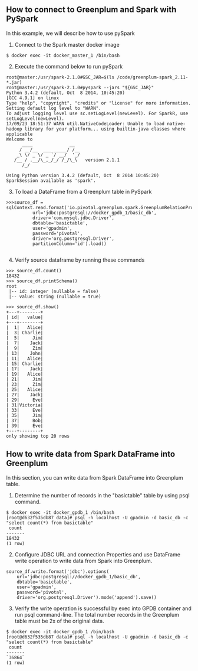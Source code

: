 
##  How to connect to Greenplum and Spark with PySpark
In this example, we will describe how to use pySpark

1. Connect to the Spark master docker image
```
$ docker exec -it docker_master_1 /bin/bash
```
2. Execute the command below to run pySpark
```
root@master:/usr/spark-2.1.0#GSC_JAR=$(ls /code/greenplum-spark_2.11-*.jar)
root@master:/usr/spark-2.1.0#pyspark --jars "${GSC_JAR}"
Python 3.4.2 (default, Oct  8 2014, 10:45:20)
[GCC 4.9.1] on linux
Type "help", "copyright", "credits" or "license" for more information.
Setting default log level to "WARN".
To adjust logging level use sc.setLogLevel(newLevel). For SparkR, use setLogLevel(newLevel).
17/09/23 18:51:37 WARN util.NativeCodeLoader: Unable to load native-hadoop library for your platform... using builtin-java classes where applicable
Welcome to
      ____              __
     / __/__  ___ _____/ /__
    _\ \/ _ \/ _ `/ __/  '_/
   /__ / .__/\_,_/_/ /_/\_\   version 2.1.1
      /_/

Using Python version 3.4.2 (default, Oct  8 2014 10:45:20)
SparkSession available as 'spark'.
```

3. To load a DataFrame from a Greenplum table in PySpark

```
>>>source_df = sqlContext.read.format('io.pivotal.greenplum.spark.GreenplumRelationProvider').options(
          url='jdbc:postgresql://docker_gpdb_1/basic_db',
          driver='com.mysql.jdbc.Driver',
          dbtable='basictable',
          user='gpadmin',
          password='pivotal',
          driver='org.postgresql.Driver',
          partitionColumn='id').load()


```
4. Verify source dataframe by running these commands
```
>>> source_df.count()
18432
>>> source_df.printSchema()
root
 |-- id: integer (nullable = false)
 |-- value: string (nullable = true)

>>> source_df.show()
+---+--------+
| id|   value|
+---+--------+
|  1|   Alice|
|  3| Charlie|
|  5|     Jim|
|  7|    Jack|
|  9|     Zim|
| 13|    John|
| 11|   Alice|
| 15| Charlie|
| 17|    Jack|
| 19|   Alice|
| 21|     Jim|
| 23|     Zim|
| 25|   Alice|
| 27|    Jack|
| 29|     Eve|
| 31|Victoria|
| 33|     Eve|
| 35|     Jim|
| 37|     Bob|
| 39|     Eve|
+---+--------+
only showing top 20 rows
```

## How to write data from Spark DataFrame into Greenplum
In this section, you can write data from Spark DataFrame into Greenplum table.

1. Determine the number of records in the "basictable" table by using psql command.  
```
$ docker exec -it docker_gpdb_1 /bin/bash
[root@d632f535db87 data]# psql -h localhost -U gpadmin -d basic_db -c "select count(*) from basictable"
 count
-------
18432
(1 row)
```
2. Configure JDBC URL and connection Properties and use DataFrame write operation to write data from Spark into Greenplum.
```
source_df.write.format('jdbc').options(
    url='jdbc:postgresql://docker_gpdb_1/basic_db',
    dbtable='basictable',
    user='gpadmin',
    password='pivotal',
    driver='org.postgresql.Driver').mode('append').save()

```
3. Verify the write operation is successful by exec into GPDB container and run psql command-line. The total number records in the Greenplum table must be 2x of the original data.
```
$ docker exec -it docker_gpdb_1 /bin/bash
[root@d632f535db87 data]# psql -h localhost -U gpadmin -d basic_db -c "select count(*) from basictable"
 count
-------
`36864`
(1 row)
```
